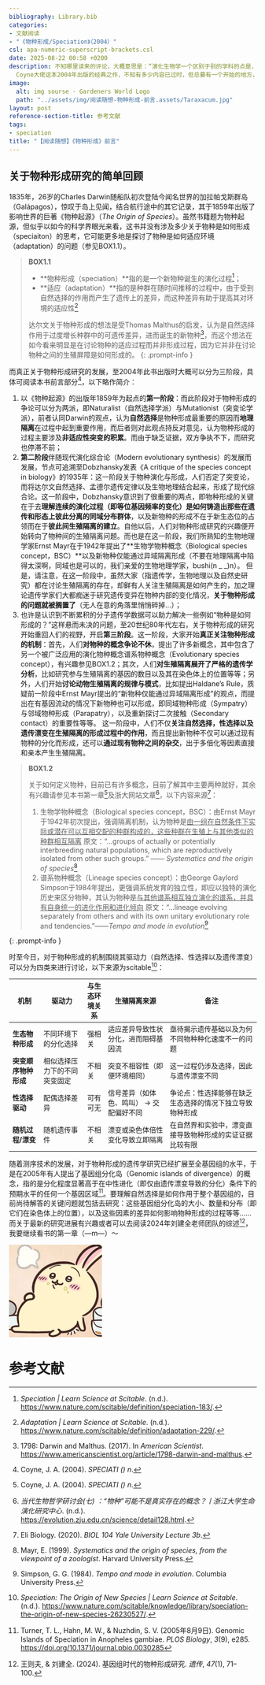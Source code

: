 ```yaml
---
bibliography: Library.bib
categories:
- 文献阅读
- "《物种形成/Speciation》（2004）"
csl: apa-numeric-superscript-brackets.csl
date: 2025-08-22 00:58 +0200
description: 不知哪里读来的评论，大概意思是：“演化生物学一个区别于别的学科的点是，人人都自认为懂演化，却也人人都不懂演化。”。相信“物种”这一概念亦是如此，今已走入寻常百姓家，但细问却不知为何。物种是真实存在的客体吗？还是只是人类为图方便而创造的主观概念？如果是真实存在的客观事实，背后原因与形成机制为何？大自然中为什么要形成这种互相分离的存在实体？资源的合理划分吗？我好像从来没有想过这些问题，夜半无眠，兴来，遂决定读读Jerry
  Coyne大佬这本2004年出版的经典之作，不知有多少内容已过时，但总要有一个开始的地方，不是吗？:)
image:
  alt: img sourse - Gardeners World Logo
  path: "../assets/img/阅读随想-物种形成-前言.assets/Taraxacum.jpg"
layout: post
reference-section-title: 参考文献
tags:
- speciation
title: "【阅读随想】《物种形成》前言"
---
```

## 关于物种形成研究的简单回顾

1835年，26岁的Charles Darwin随船队初次登陆今闻名世界的加拉帕戈斯群岛（Galápagos），惊叹于岛上见闻，结合航行途中的其它记录，其于1859年出版了影响世界的巨著《物种起源》（*The Origin of Species*）。虽然书籍题为物种起源，但似乎以如今的科学界眼光来看，这书并没有涉及多少关于物种是如何形成（speciaiton）的思考，它可能更多地是探讨了物种是如何适应环境（adaptation）的问题（参见BOX1.1）。

> **BOX1.1**
>
> - **物种形成（speciation）**指的是一个新物种诞生的演化过程[^1]；
> - **适应（adaptation）**指的是种群在随时间推移的过程中，由于受到自然选择的作用而产生了遗传上的差异，而这种差异有助于提高其对环境的适应性[^2]
>
> 达尔文关于物种形成的想法是受Thomas Malthus的启发，认为是自然选择作用于过度增长种群中的可遗传差异，进而诞生的新物种[^3]，而这个想法在如今看来明显是在讨论物种的适应过程而并非形成过程，因为它并非在讨论物种之间的生殖屏障是如何形成的。 
{: .prompt-info }

而真正关于物种形成研究的发展，至2004年此书出版时大概可以分为三阶段，具体可阅读本书前言部分[^4]，以下略作简介：

1.  以《物种起源》的出版年1859年为起点的**第一阶段**：而此阶段对于物种形成的争论可以分为两派，即Naturalist（自然选择学派）与Mutationist（突变论学派），前者认同Darwin的观点，认为**自然选择**是物种形成最重要的原因而**地理隔离**在过程中起到重要作用，而后者则对此观点持反对意见，认为物种形成的过程主要涉及**非适应性突变的积累**。而由于缺乏证据，双方争执不下，而研究也停滞不前；
2.  **第二阶段**伴随现代演化综合论（Modern evolutionary synthesis）的发展而发展，节点可追溯至Dobzhansky发表《A critique of the species concept in biology》的1935年：这一阶段关于物种演化与形成，人们否定了突变论，而将达尔文自然选择、孟德尔遗传定律以及生物地理结合起来，形成了现代综合论。这一阶段中，Dobzhansky意识到了很重要的两点，即物种形成的关键在于去**理解连续的演化过程（即等位基因频率的变化）是如何铸造出那些在遗传和形态上彼此分离的同域分布群体**，以及新物种的形成不在于新生态位的占领而在于**彼此间生殖隔离的建立**。自他以后，人们对物种形成研究的兴趣便开始转向了物种间的生殖隔离问题。而也是在这一阶段，我们所熟知的生物地理学家Ernst Mayr在于1942年提出了**生物学物种概念（Biological species concept，BSC）**以及新物种仅能通过异域隔离形成（不要在地理隔离中陷得太深啊，同域也是可以的，我们亲爱的生物地理学家，bushi(n \_ \_)n）。 但是，请注意，在这一阶段中，虽然大家（指遗传学，生物地理以及自然史研究）都在讨论生殖隔离的存在，却鲜有人关注生殖隔离是如何产生的，加之理论遗传学家们大都痴迷于研究遗传变异在物种内部的变化情况，**关于物种形成的问题就被搁置了**（无人在意的角落里悄悄碎掉…）；
3.  也许是认识到不断累积的分子遗传学数据可以助力解决一些例如“物种是如何形成的？”这样悬而未决的问题，至20世纪80年代左右，关于物种形成的研究开始重回人们的视野，开启**第三阶段**。这一阶段，大家开始**真正关注物种形成的机制**：首先，人们**对物种的概念争论不休**，提出了许多新概念，其中包含了另一个被广泛应用的演化物种概念谱系物种概念（Evolutionary species concept），有兴趣参见BOX1.2；其次，人们**对生殖隔离展开了严格的遗传学分析**，比如研究参与生殖隔离的基因的数目以及其在染色体上的位置等等；另外，人们开始**讨论动物生殖隔离的规律与模式**，比如提出Haldane’s Rule，质疑前一阶段中Ernst Mayr提出的“新物种仅能通过异域隔离形成”的观点，而提出在有基因流动的情况下新物种也可以形成，即同域物种形成（Sympatry）与邻域物种形成（Parapatry），以及重新探讨二次接触（Secondary contact）的重要性等等。 这一阶段中，人们不仅**关注自然选择，性选择以及遗传漂变在生殖隔离的形成过程中的作用**，而且提出新物种不仅可以通过现有物种的分化而形成，还可以**通过现有物种之间的杂交**，出于多倍化等因素直接和亲本产生生殖隔离。

> **BOX1.2**
>
> 关于如何定义物种，目前已有许多概念，目前了解其中主要两种就好，其余有兴趣请参见本书第一章[^4]及浙大网站文章[^5]，以下内容来源[^6]：
>
> 1.  生物学物种概念（Biological species concept，BSC）：由Ernst Mayr于1942年初次提出，强调隔离机制，认为物种是<u>由一组在自然条件下实际或潜在可以互相交配的种群构成的，这些种群在生殖上与其他类似的种群相互隔离</u> 原文：“…groups of actually or potentially interbreeding natural populations, which are reproductively isolated from other such groups.” —— *Systematics and the origin of species*[^7]
> 2.  谱系物种概念（Lineage species concept）：由George Gaylord Simpson于1984年提出，更强调系统发育的独立性，即应以独特的演化历史来区分物种，其认为物种是<u>与其他谱系相互独立演化的谱系，并具有自身统一的进化作用和进化倾向</u> 原文：“…lineage evolving separately from others and with its own unitary evolutionary role and tendencies.”——*Tempo and mode in evolution*[^8]
>
> 
{: .prompt-info }

时至今日，对于物种形成的机制围绕其驱动力（自然选择、性选择以及遗传漂变）可以分为四类来进行讨论，以下来源为scitable[^9]：

<table>
<colgroup>
<col style="width: 12%" />
<col style="width: 17%" />
<col style="width: 8%" />
<col style="width: 24%" />
<col style="width: 35%" />
</colgroup>
<thead>
<tr>
<th>机制</th>
<th>驱动力</th>
<th>与生态环境关系</th>
<th>生殖隔离来源</th>
<th>备注</th>
</tr>
</thead>
<tbody>
<tr>
<td><strong>生态物种形成</strong></td>
<td>不同环境下的分化选择</td>
<td>强相关</td>
<td>适应差异导致性状分化，进而阻碍基因流</td>
<td>亟待揭示遗传基础以及为何不同物种种化速度不一的问题</td>
</tr>
<tr>
<td><strong>突变顺序物种形成</strong></td>
<td>相似选择压力下的不同突变固定</td>
<td>不相关</td>
<td>突变不相容性（即便环境相同）</td>
<td>这一过程仍涉及选择，因此与遗传漂变不同</td>
</tr>
<tr>
<td><strong>性选择驱动</strong></td>
<td>配偶选择差异</td>
<td>可有可无</td>
<td>信号差异（如体色、鸣叫） → 交配偏好不同</td>
<td>争论点：性选择能够在缺乏生态选择的情况下独立导致物种形成</td>
</tr>
<tr>
<td><strong>随机过程/漂变</strong></td>
<td>随机遗传事件</td>
<td>不相关</td>
<td>漂变或染色体倍性变化导致立即隔离</td>
<td>在自然界和实验中，漂变直接导致物种形成的实证证据比较有限</td>
</tr>
</tbody>
</table>

随着测序技术的发展，对于物种形成的遗传学研究已经扩展至全基因组的水平，于是在2005年有人提出了基因组分化岛（Genomic islands of divergence）的概念，指的是分化程度显著高于在中性进化（即仅由遗传漂变导致的分化）条件下的预期水平的任何一个基因区域[^10]。要理解自然选择是如何作用于整个基因组的，目前尚待解答的关键问题就包括去研究：这些基因组分化岛的大小、数量和分布（即它们在染色体上的位置），以及这些因素的差异如何影响物种形成的过程等等……而关于最新的研究进展有兴趣或者可以去阅读2024年刘建全老师团队的综述[^11]，我要继续看书的第一章（—m—）～

<img src="../assets/img/阅读随想-物种形成-前言.assets/IMG_3237.jpeg" alt="IMG_3237" style="zoom:33%;" />

# 参考文献

[^1]: *Speciation \| Learn Science at Scitable*. (n.d.). https://www.nature.com/scitable/definition/speciation-183/.

[^2]: *Adaptation \| Learn Science at Scitable*. (n.d.). https://www.nature.com/scitable/definition/adaptation-229/.

[^3]: 1798: Darwin and Malthus. (2017). In *American Scientist*. https://www.americanscientist.org/article/1798-darwin-and-malthus.

[^4]: Coyne, J. A. (2004). *SPECIATI () n*.

[^5]: *当代生物哲学研讨会(七) ：“物种”可能不是真实存在的概念？丨浙江大学生命演化研究中心*. (n.d.). https://evolution.zju.edu.cn/science/detail128.html.

[^6]: Eli Biology. (2020). *BIOL 104 Yale University Lecture 3b*.

[^7]: Mayr, E. (1999). *Systematics and the origin of species, from the viewpoint of a zoologist*. Harvard University Press.

[^8]: Simpson, G. G. (1984). *Tempo and mode in evolution*. Columbia University Press.

[^9]: *Speciation: The Origin of New Species \| Learn Science at Scitable*. (n.d.). https://www.nature.com/scitable/knowledge/library/speciation-the-origin-of-new-species-26230527/.

[^10]: Turner, T. L., Hahn, M. W., & Nuzhdin, S. V. (2005年8月9日). Genomic Islands of Speciation in Anopheles gambiae. *PLOS Biology*, *3*(9), e285. <https://doi.org/10.1371/journal.pbio.0030285>

[^11]: 王则夫, & 刘建全. (2024). 基因组时代的物种形成研究. *遗传*, *47*(1), 71–100.
